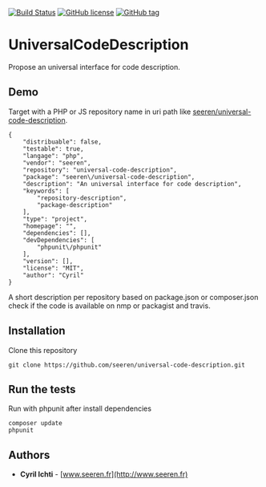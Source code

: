 [![Build Status](https://travis-ci.org/seeren/universal-code-description.svg?branch=master)](https://travis-ci.org/seeren/universal-code-description) [![GitHub license](https://img.shields.io/badge/license-MIT-orange.svg)](https://raw.githubusercontent.com/seeren/view/master/LICENSE) [![GitHub tag](https://img.shields.io/github/tag/seeren/universal-code-description.svg)](https://github.com/seeren/universal-code-description/releases)

# UniversalCodeDescription
Propose an universal interface for code description.

## Demo
Target with a PHP or JS  repository name in uri path like  [seeren/universal-code-description](http://universal-code-description.alwaysdata.net/seeren/universal-code-description).
```
{
    "distribuable": false,
    "testable": true,
    "langage": "php",
    "vendor": "seeren",
    "repository": "universal-code-description",
    "package": "seeren\/universal-code-description",
    "description": "An universal interface for code description",
    "keywords": [
        "repository-description",
        "package-description"
    ],
    "type": "project",
    "homepage": "",
    "dependencies": [],
    "devDependencies": [
        "phpunit\/phpunit"
    ],
    "version": [],
    "license": "MIT",
    "author": "Cyril"
}
```
A short description per repository based on package.json or composer.json check if the code is available on nmp or packagist and travis.

## Installation
Clone this repository
```
git clone https://github.com/seeren/universal-code-description.git
```

## Run the tests
Run with phpunit after install dependencies
```
composer update
phpunit
```

## Authors
* **Cyril Ichti** - [www.seeren.fr](http://www.seeren.fr)